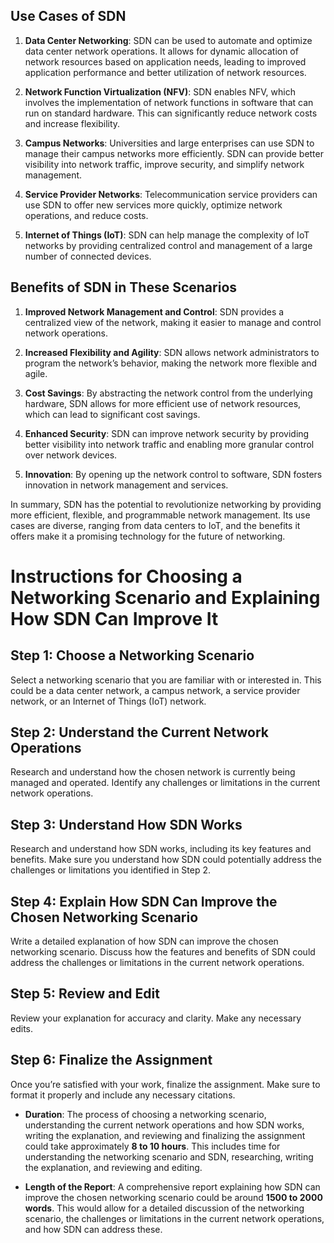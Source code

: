 
## Use Cases of SDN

1. **Data Center Networking**: SDN can be used to automate and optimize data center network operations. It allows for dynamic allocation of network resources based on application needs, leading to improved application performance and better utilization of network resources.
    
2. **Network Function Virtualization (NFV)**: SDN enables NFV, which involves the implementation of network functions in software that can run on standard hardware. This can significantly reduce network costs and increase flexibility.
    
3. **Campus Networks**: Universities and large enterprises can use SDN to manage their campus networks more efficiently. SDN can provide better visibility into network traffic, improve security, and simplify network management.
    
4. **Service Provider Networks**: Telecommunication service providers can use SDN to offer new services more quickly, optimize network operations, and reduce costs.
    
5. **Internet of Things (IoT)**: SDN can help manage the complexity of IoT networks by providing centralized control and management of a large number of connected devices.
    

## Benefits of SDN in These Scenarios

1. **Improved Network Management and Control**: SDN provides a centralized view of the network, making it easier to manage and control network operations.
    
2. **Increased Flexibility and Agility**: SDN allows network administrators to program the network’s behavior, making the network more flexible and agile.
    
3. **Cost Savings**: By abstracting the network control from the underlying hardware, SDN allows for more efficient use of network resources, which can lead to significant cost savings.
    
4. **Enhanced Security**: SDN can improve network security by providing better visibility into network traffic and enabling more granular control over network devices.
    
5. **Innovation**: By opening up the network control to software, SDN fosters innovation in network management and services.
    

In summary, SDN has the potential to revolutionize networking by providing more efficient, flexible, and programmable network management. Its use cases are diverse, ranging from data centers to IoT, and the benefits it offers make it a promising technology for the future of networking.

# Instructions for Choosing a Networking Scenario and Explaining How SDN Can Improve It

## Step 1: Choose a Networking Scenario

Select a networking scenario that you are familiar with or interested in. This could be a data center network, a campus network, a service provider network, or an Internet of Things (IoT) network.

## Step 2: Understand the Current Network Operations

Research and understand how the chosen network is currently being managed and operated. Identify any challenges or limitations in the current network operations.

## Step 3: Understand How SDN Works

Research and understand how SDN works, including its key features and benefits. Make sure you understand how SDN could potentially address the challenges or limitations you identified in Step 2.

## Step 4: Explain How SDN Can Improve the Chosen Networking Scenario

Write a detailed explanation of how SDN can improve the chosen networking scenario. Discuss how the features and benefits of SDN could address the challenges or limitations in the current network operations.

## Step 5: Review and Edit

Review your explanation for accuracy and clarity. Make any necessary edits.

## Step 6: Finalize the Assignment

Once you’re satisfied with your work, finalize the assignment. Make sure to format it properly and include any necessary citations.


- **Duration**: The process of choosing a networking scenario, understanding the current network operations and how SDN works, writing the explanation, and reviewing and finalizing the assignment could take approximately **8 to 10 hours**. This includes time for understanding the networking scenario and SDN, researching, writing the explanation, and reviewing and editing.
    
- **Length of the Report**: A comprehensive report explaining how SDN can improve the chosen networking scenario could be around **1500 to 2000 words**. This would allow for a detailed discussion of the networking scenario, the challenges or limitations in the current network operations, and how SDN can address these.
    
